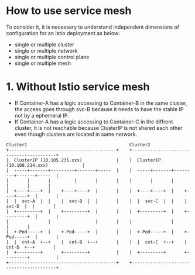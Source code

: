 # How to use service mesh

To consider it, it is necessary to understand independent dimensions of configuration for an Istio deployment as below:

- single or multiple cluster
- single or multiple network
- single or multiple control plane
- single or multiple mesh

# 1. Without Istio service mesh

- If Container-A has a logic accessing to Container-B in the same cluster, the access goes through svc-B because it needs to have the stable IP not by a ephemeral IP.
- If Container-A has a logic accessing to Container-C in the diffrent cluster, it is not reachable because ClusterIP is not shared each other even though clusters are located in same network.

```
Cluster1                                       Cluster2
+-----------------------------------------+    +-----------------------------------------+
|  ClusterIP (10.105.235.xxx)             |    |  ClusterIP (10.108.214.xxx)             |
|  -----+-------+---------+-------+-----  |    |  -----+-------+---------+-------+-----  |
|       |       |         |       |       |    |       |       |         |       |       |
|  +----+----+  |    +----+----+  |       |    |  +----+----+  |    +----+----+  |       |
|  |  svc-A  |  |    |  svc-B  |  |       |    |  |  svc-C  |  |    |  svc-D  |  |       |
|  +---------+  |    +---------+  |       |    |  +---------+  |    +---------+  |       |
|               |                 |       |    |               |                 |       |
|  +-Pod-----+  |    +-Pod-----+  |       |    |  +-Pod-----+  |    +-Pod-----+  |       |
|  |  cnt-A  +--+    |  cnt-B  +--+       |    |  |  cnt-C  +--+    |  cnt-D  +--+       |
|  +---------+       +---------+          |    |  +---------+       +---------+          |
+-----------------------------------------+    +-----------------------------------------+
```
